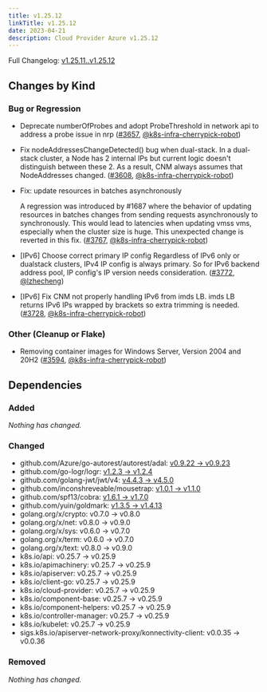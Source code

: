 ```yaml
---
title: v1.25.12
linkTitle: v1.25.12
date: 2023-04-21
description: Cloud Provider Azure v1.25.12
---
```

Full Changelog: [v1.25.11..v1.25.12](https://github.com/kubernetes-sigs/cloud-provider-azure/compare/v1.25.11...v1.25.12)

## Changes by Kind

### Bug or Regression

- Deprecate numberOfProbes and adopt ProbeThreshold in network api to address a probe issue in nrp ([#3657](https://github.com/kubernetes-sigs/cloud-provider-azure/pull/3657), [@k8s-infra-cherrypick-robot](https://github.com/k8s-infra-cherrypick-robot))
- Fix nodeAddressesChangeDetected() bug when dual-stack. In a dual-stack cluster, a Node has 2 internal IPs but current logic doesn't distinguish between these 2. As a result, CNM always assumes that NodeAddresses changed. ([#3608](https://github.com/kubernetes-sigs/cloud-provider-azure/pull/3608), [@k8s-infra-cherrypick-robot](https://github.com/k8s-infra-cherrypick-robot))
- Fix: update resources in batches asynchronously
  
  A regression was introduced by #1687 where the behavior of updating resources in batches changes from sending requests asynchronously to synchronously. This would lead to latencies when updating vmss vms, especially when the cluster size is huge. This unexpected change is reverted in this fix. ([#3767](https://github.com/kubernetes-sigs/cloud-provider-azure/pull/3767), [@k8s-infra-cherrypick-robot](https://github.com/k8s-infra-cherrypick-robot))
- [IPv6] Choose correct primary IP config Regardless of IPv6 only or dualstack clusters, IPv4 IP config is always primary. So for IPv6 backend address pool, IP config's IP version needs consideration. ([#3772](https://github.com/kubernetes-sigs/cloud-provider-azure/pull/3772), [@lzhecheng](https://github.com/lzhecheng))
- [IPv6] Fix CNM not properly handling IPv6 from imds LB. imds LB returns IPv6 IPs wrapped by brackets so extra trimming is needed. ([#3728](https://github.com/kubernetes-sigs/cloud-provider-azure/pull/3728), [@k8s-infra-cherrypick-robot](https://github.com/k8s-infra-cherrypick-robot))

### Other (Cleanup or Flake)

- Removing container images for Windows Server, Version 2004 and 20H2 ([#3594](https://github.com/kubernetes-sigs/cloud-provider-azure/pull/3594), [@k8s-infra-cherrypick-robot](https://github.com/k8s-infra-cherrypick-robot))

## Dependencies

### Added
_Nothing has changed._

### Changed
- github.com/Azure/go-autorest/autorest/adal: [v0.9.22 → v0.9.23](https://github.com/Azure/go-autorest/autorest/adal/compare/v0.9.22...v0.9.23)
- github.com/go-logr/logr: [v1.2.3 → v1.2.4](https://github.com/go-logr/logr/compare/v1.2.3...v1.2.4)
- github.com/golang-jwt/jwt/v4: [v4.4.3 → v4.5.0](https://github.com/golang-jwt/jwt/v4/compare/v4.4.3...v4.5.0)
- github.com/inconshreveable/mousetrap: [v1.0.1 → v1.1.0](https://github.com/inconshreveable/mousetrap/compare/v1.0.1...v1.1.0)
- github.com/spf13/cobra: [v1.6.1 → v1.7.0](https://github.com/spf13/cobra/compare/v1.6.1...v1.7.0)
- github.com/yuin/goldmark: [v1.3.5 → v1.4.13](https://github.com/yuin/goldmark/compare/v1.3.5...v1.4.13)
- golang.org/x/crypto: v0.7.0 → v0.8.0
- golang.org/x/net: v0.8.0 → v0.9.0
- golang.org/x/sys: v0.6.0 → v0.7.0
- golang.org/x/term: v0.6.0 → v0.7.0
- golang.org/x/text: v0.8.0 → v0.9.0
- k8s.io/api: v0.25.7 → v0.25.9
- k8s.io/apimachinery: v0.25.7 → v0.25.9
- k8s.io/apiserver: v0.25.7 → v0.25.9
- k8s.io/client-go: v0.25.7 → v0.25.9
- k8s.io/cloud-provider: v0.25.7 → v0.25.9
- k8s.io/component-base: v0.25.7 → v0.25.9
- k8s.io/component-helpers: v0.25.7 → v0.25.9
- k8s.io/controller-manager: v0.25.7 → v0.25.9
- k8s.io/kubelet: v0.25.7 → v0.25.9
- sigs.k8s.io/apiserver-network-proxy/konnectivity-client: v0.0.35 → v0.0.36

### Removed
_Nothing has changed._
